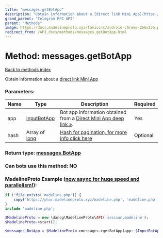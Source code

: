 ```yaml
---
title: "messages.getBotApp"
description: "Obtain information about a [direct link Mini App](https://core.telegram.org/api/bots/webapps#direct-link-mini-apps)"
grand_parent: "Telegram RPC API"
parent: "Methods"
image: https://docs.madelineproto.xyz/favicons/android-chrome-256x256.png
redirect_from: /API_docs/methods/messages_getBotApp.html
---
```

# Method: messages.getBotApp
[Back to methods index](index.html)



Obtain information about a [direct link Mini App](https://core.telegram.org/api/bots/webapps#direct-link-mini-apps)

### Parameters:

| Name     |    Type       | Description | Required |
|----------|---------------|-------------|----------|
|app|[InputBotApp](/API_docs/types/InputBotApp.html) | Bot app information obtained from a [Direct Mini App deep link »](https://core.telegram.org/api/links#direct-mini-app-links). | Yes|
|hash|Array of [long](/API_docs/types/long.html) | [Hash for pagination, for more info click here](https://core.telegram.org/api/offsets#hash-generation) | Optional|


### Return type: [messages.BotApp](/API_docs/types/messages.BotApp.html)

### Can bots use this method: **NO**


### MadelineProto Example ([now async for huge speed and parallelism!](https://docs.madelineproto.xyz/docs/ASYNC.html)):


```php
if (!file_exists('madeline.php')) {
    copy('https://phar.madelineproto.xyz/madeline.php', 'madeline.php');
}
include 'madeline.php';

$MadelineProto = new \danog\MadelineProto\API('session.madeline');
$MadelineProto->start();

$messages_BotApp = $MadelineProto->messages->getBotApp(app: $InputBotApp, hash: [$long, $long], );
```

